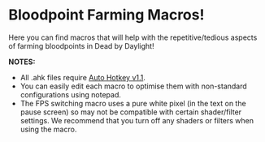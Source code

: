 # Bloodpoint Farming Macros!
Here you can find macros that will help with the repetitive/tedious aspects of farming bloodpoints in Dead by Daylight!

**NOTES:**
- All .ahk files require [Auto Hotkey v1.1](https://www.autohotkey.com/download/ahk-install.exe).
- You can easily edit each macro to optimise them with non-standard configurations using notepad.
- The FPS switching macro uses a pure white pixel (in the text on the pause screen) so may not be compatible with certain shader/filter settings. We recommend that you turn off any shaders or filters when using the macro.

